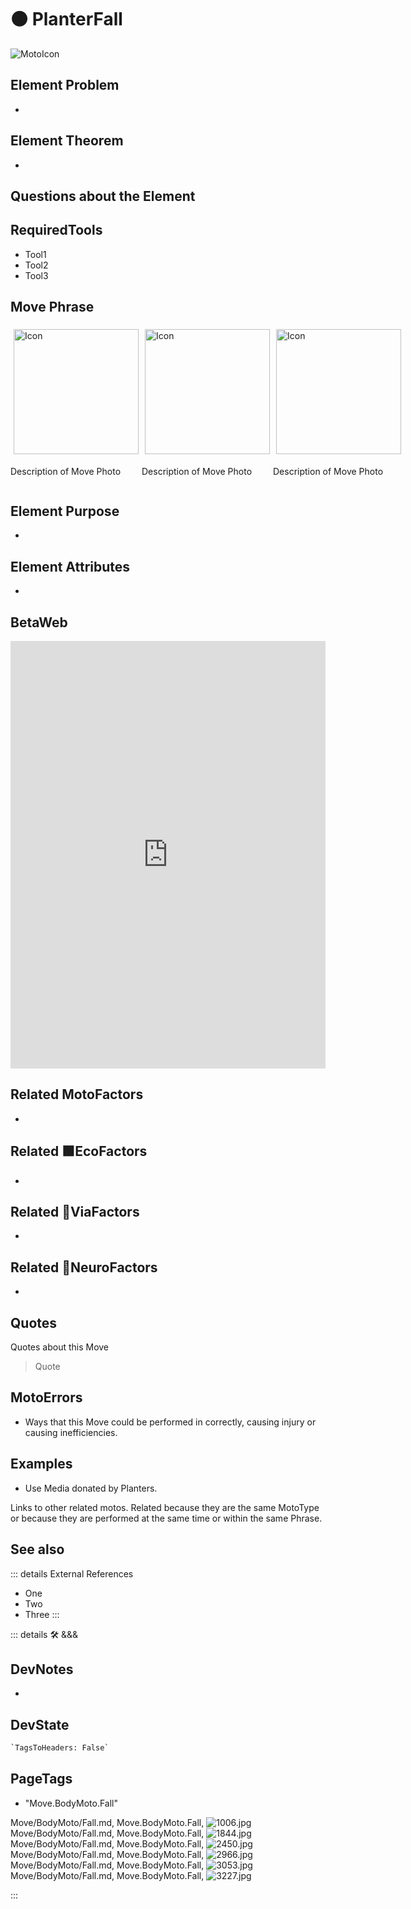 
# 🟠 <moto>PlanterFall</moto>

![MotoIcon](/Move/Moto_Icon.png)

## Element Problem

-

## Element Theorem

-

## Questions about the Element

## RequiredTools

- Tool1
- Tool2
- Tool3

## <moto>Move Phrase</moto>

<div style="display: flex">
    <div>
        <img style="margin: 5px" height="200" width="200" alt="Icon" src="/Move/Moto_Icon.png"/>
        <p>Description of Move Photo</p>
    </div>
    <div>
        <img style="margin: 5px" height="200" width="200" alt="Icon" src="/Move/Moto_Icon.png"/>
        <p>Description of Move Photo</p>
    </div>
    <div>
        <img style="margin: 5px" height="200" width="200" alt="Icon" src="/Move/Moto_Icon.png"/>
        <p>Description of Move Photo</p>
    </div>
</div>

## Element Purpose

-

## Element Attributes

-

## BetaWeb

<iframe
    width="100%"
    height="684"
    frameborder="0"
    src="https://observablehq.com/embed/@d3/force-directed-graph/2?cells=chart"
></iframe>

## Related <moto>MotoFactors</moto>

-

## Related 🟩<eko>EcoFactors</eko>

-

## Related 🔻<via>ViaFactors</via>

-

## Related 💜<neuro>NeuroFactors</neuro>

-  

## Quotes

Quotes about this Move

> Quote

## MotoErrors

- Ways that this Move could be performed in correctly, causing injury or causing inefficiencies.

## Examples

- Use Media donated by Planters.

Links to other related motos. Related because they are the same MotoType or because they are performed at the same time or within the same Phrase.

## See also

::: details External References

- One
- Two
- Three
:::

::: details 🛠 <dev>&&&</dev>

## DevNotes

-

## DevState

```py
`TagsToHeaders: False`
```

<h2>PageTags</h2>

- "Move.BodyMoto.Fall"

Move/BodyMoto/Fall.md, <dev>Move.BodyMoto.Fall</dev>, ![1006.jpg](/PaperPhoto/1006.jpg)
Move/BodyMoto/Fall.md, <dev>Move.BodyMoto.Fall</dev>, ![1844.jpg](/PaperPhoto/1844.jpg)
Move/BodyMoto/Fall.md, <dev>Move.BodyMoto.Fall</dev>, ![2450.jpg](/PaperPhoto/2450.jpg)
Move/BodyMoto/Fall.md, <dev>Move.BodyMoto.Fall</dev>, ![2966.jpg](/PaperPhoto/2966.jpg)
Move/BodyMoto/Fall.md, <dev>Move.BodyMoto.Fall</dev>, ![3053.jpg](/PaperPhoto/3053.jpg)
Move/BodyMoto/Fall.md, <dev>Move.BodyMoto.Fall</dev>, ![3227.jpg](/PaperPhoto/3227.jpg)

:::
